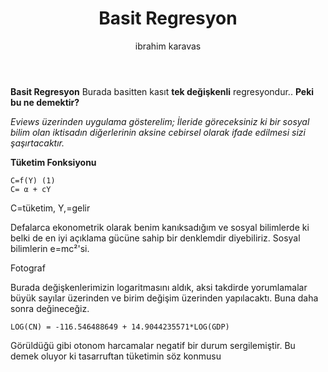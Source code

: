 ﻿---
title: Basit Regresyon
tags: ["ai", "whataboutism"]
cover: basit-reg.jpg
author: ibrahim karavas
---

**Basit Regresyon**
Burada basitten kasıt **tek değişkenli** regresyondur..
**Peki bu ne demektir?**

*Eviews üzerinden uygulama gösterelim; İleride göreceksiniz ki bir    sosyal bilim olan iktisadın diğerlerinin aksine cebirsel olarak ifade edilmesi sizi şaşırtacaktır.*

**Tüketim Fonksiyonu**

    C=f(Y) (1)
    C= α + cY
   C=tüketim, Y,=gelir

  Defalarca ekonometrik olarak benim kanıksadığım ve sosyal bilimlerde ki belki de en iyi açıklama gücüne sahip bir denklemdir diyebiliriz.  Sosyal bilimlerin e=mc²'si.
  
Fotograf

Burada değişkenlerimizin logaritmasını aldık, aksi takdirde yorumlamalar büyük sayılar üzerinden ve birim değişim üzerinden yapılacaktı. Buna daha sonra değineceğiz.

    LOG(CN) = -116.546488649 + 14.9044235571*LOG(GDP)
Görüldüğü gibi otonom harcamalar negatif bir durum sergilemiştir. Bu demek oluyor ki tasarruftan tüketimin söz konmusu
